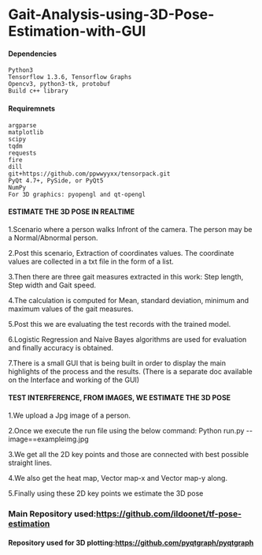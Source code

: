 #   Gait-Analysis-using-3D-Pose-Estimation-with-GUI

#### Dependencies
    Python3
    Tensorflow 1.3.6, Tensorflow Graphs
    Opencv3, python3-tk, protobuf
    Build c++ library 

#### Requiremnets
    argparse
    matplotlib
    scipy
    tqdm
    requests
    fire
    dill
    git+https://github.com/ppwwyyxx/tensorpack.git
    PyQt 4.7+, PySide, or PyQt5
    NumPy
    For 3D graphics: pyopengl and qt-opengl

#### ESTIMATE THE 3D POSE IN REALTIME
1.Scenario where a person walks Infront of the camera. The person may be a Normal/Abnormal person. 

2.Post this scenario, Extraction of coordinates values. The coordinate values are collected in a txt file in the form of a list.

3.Then there are three gait measures extracted in this work: Step length, Step width and Gait speed.

4.The calculation is computed for Mean, standard deviation, minimum and maximum values of the gait measures.

5.Post this we are evaluating the test records with the trained model. 

6.Logistic Regression and Naive Bayes algorithms are used for evaluation and finally accuracy is obtained.

7.There is a small GUI that is being built in order to display the main highlights of the process and the results. (There is a separate doc available on the Interface and working of the GUI)

#### TEST INTERFERENCE, FROM IMAGES, WE ESTIMATE THE 3D POSE 
1.We upload a Jpg image of a person.

2.Once we execute the run file using the below command:
Python run.py --image==exampleimg.jpg

3.We get all the 2D key points and those are connected with best possible straight lines. 

4.We also get the heat map, Vector map-x and Vector map-y along.

5.Finally using these 2D key points we estimate the 3D pose

### Main Repository used:https://github.com/ildoonet/tf-pose-estimation

#### Repository used for 3D plotting:https://github.com/pyqtgraph/pyqtgraph
